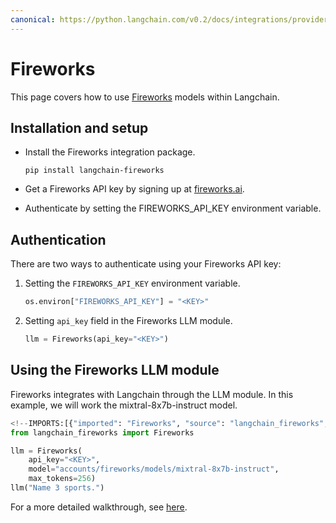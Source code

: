 ```yaml
---
canonical: https://python.langchain.com/v0.2/docs/integrations/providers/fireworks/
---
```


# Fireworks

This page covers how to use [Fireworks](https://fireworks.ai/) models within
Langchain.

## Installation and setup

- Install the Fireworks integration package.
  
  ```
  pip install langchain-fireworks
  ```
- Get a Fireworks API key by signing up at [fireworks.ai](https://fireworks.ai).
- Authenticate by setting the FIREWORKS_API_KEY environment variable.

## Authentication

There are two ways to authenticate using your Fireworks API key:

1. Setting the `FIREWORKS_API_KEY` environment variable.
   
   ```python
   os.environ["FIREWORKS_API_KEY"] = "<KEY>"
   ```
2. Setting `api_key` field in the Fireworks LLM module.
   
   ```python
   llm = Fireworks(api_key="<KEY>")
   ```

## Using the Fireworks LLM module

Fireworks integrates with Langchain through the LLM module. In this example, we
will work the mixtral-8x7b-instruct model. 

```python
<!--IMPORTS:[{"imported": "Fireworks", "source": "langchain_fireworks", "docs": "https://api.python.langchain.com/en/latest/llms/langchain_fireworks.llms.Fireworks.html", "title": "Fireworks"}]-->
from langchain_fireworks import Fireworks 

llm = Fireworks(
    api_key="<KEY>",
    model="accounts/fireworks/models/mixtral-8x7b-instruct",
    max_tokens=256)
llm("Name 3 sports.")
```

For a more detailed walkthrough, see [here](/docs/integrations/llms/Fireworks).